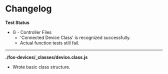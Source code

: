 # Changelog

**Test Status**
* G - Controller Files
	* 'Connected Device Class' is recognized successfully.
	* Actual function tests still fail.

---

**./fox-devices/_classes/device.class.js**
* Wrote basic class structure.
